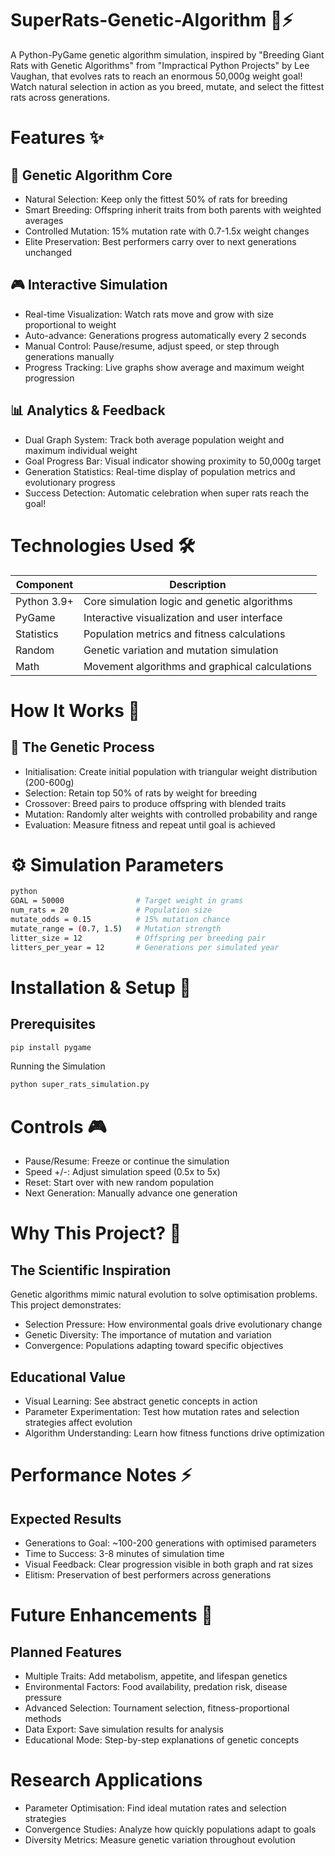 # SuperRats-Genetic-Algorithm 🐀⚡
A Python-PyGame genetic algorithm simulation, inspired by "Breeding Giant Rats with Genetic Algorithms" from "Impractical Python Projects" by Lee Vaughan, that evolves rats to reach an enormous 50,000g weight goal! Watch natural selection in action as you breed, mutate, and select the fittest rats across generations.

# Features ✨
## 🧬 Genetic Algorithm Core
- Natural Selection: Keep only the fittest 50% of rats for breeding
- Smart Breeding: Offspring inherit traits from both parents with weighted averages
- Controlled Mutation: 15% mutation rate with 0.7-1.5x weight changes
- Elite Preservation: Best performers carry over to next generations unchanged

## 🎮 Interactive Simulation
- Real-time Visualization: Watch rats move and grow with size proportional to weight
- Auto-advance: Generations progress automatically every 2 seconds
- Manual Control: Pause/resume, adjust speed, or step through generations manually
- Progress Tracking: Live graphs show average and maximum weight progression

## 📊 Analytics & Feedback
- Dual Graph System: Track both average population weight and maximum individual weight
- Goal Progress Bar: Visual indicator showing proximity to 50,000g target
- Generation Statistics: Real-time display of population metrics and evolutionary progress
- Success Detection: Automatic celebration when super rats reach the goal!

# Technologies Used 🛠️
| Component	| Description |
| ---- | ---- |
| Python 3.9+	| Core simulation logic and genetic algorithms |
| PyGame | Interactive visualization and user interface |
| Statistics | Population metrics and fitness calculations |
| Random	| Genetic variation and mutation simulation |
| Math | Movement algorithms and graphical calculations |

# How It Works 🔬
## 🧪 The Genetic Process
- Initialisation: Create initial population with triangular weight distribution (200-600g)
- Selection: Retain top 50% of rats by weight for breeding
- Crossover: Breed pairs to produce offspring with blended traits
- Mutation: Randomly alter weights with controlled probability and range
- Evaluation: Measure fitness and repeat until goal is achieved

# ⚙️ Simulation Parameters

```bash
python
GOAL = 50000                # Target weight in grams
num_rats = 20               # Population size
mutate_odds = 0.15          # 15% mutation chance
mutate_range = (0.7, 1.5)   # Mutation strength
litter_size = 12            # Offspring per breeding pair
litters_per_year = 12       # Generations per simulated year
```

# Installation & Setup 🚀
## Prerequisites

```bash
pip install pygame
```

Running the Simulation
```bash
python super_rats_simulation.py
```

# Controls 🎮
- Pause/Resume: Freeze or continue the simulation
- Speed +/-: Adjust simulation speed (0.5x to 5x)
- Reset: Start over with new random population
- Next Generation: Manually advance one generation

# Why This Project? 🎯
## The Scientific Inspiration
Genetic algorithms mimic natural evolution to solve optimisation problems. This project demonstrates:
- Selection Pressure: How environmental goals drive evolutionary change
- Genetic Diversity: The importance of mutation and variation
- Convergence: Populations adapting toward specific objectives

## Educational Value
- Visual Learning: See abstract genetic concepts in action
- Parameter Experimentation: Test how mutation rates and selection strategies affect evolution
- Algorithm Understanding: Learn how fitness functions drive optimization

# Performance Notes ⚡
## Expected Results
- Generations to Goal: ~100-200 generations with optimised parameters
- Time to Success: 3-8 minutes of simulation time
- Visual Feedback: Clear progression visible in both graph and rat sizes
- Elitism: Preservation of best performers across generations

# Future Enhancements 🌟
## Planned Features
- Multiple Traits: Add metabolism, appetite, and lifespan genetics
- Environmental Factors: Food availability, predation risk, disease pressure
- Advanced Selection: Tournament selection, fitness-proportional methods
- Data Export: Save simulation results for analysis
- Educational Mode: Step-by-step explanations of genetic concepts

# Research Applications
- Parameter Optimisation: Find ideal mutation rates and selection strategies
- Convergence Studies: Analyze how quickly populations adapt to goals
- Diversity Metrics: Measure genetic variation throughout evolution
